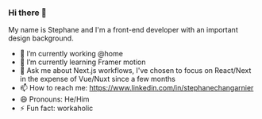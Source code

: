 ### Hi there 👋

My name is Stephane and I'm a front-end developer with an important design background.

- 🔭 I’m currently working @home
- 🌱 I’m currently learning Framer motion
- 💬 Ask me about Next.js workflows, I've chosen to focus on React/Next in the expense of Vue/Nuxt since a few months
- 📫 How to reach me: https://www.linkedin.com/in/stephanechangarnier
- 😄 Pronouns: He/Him
- ⚡ Fun fact: workaholic

